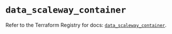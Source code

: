 # `data_scaleway_container`

Refer to the Terraform Registry for docs: [`data_scaleway_container`](https://registry.terraform.io/providers/scaleway/scaleway/2.49.0/docs/data-sources/container).
